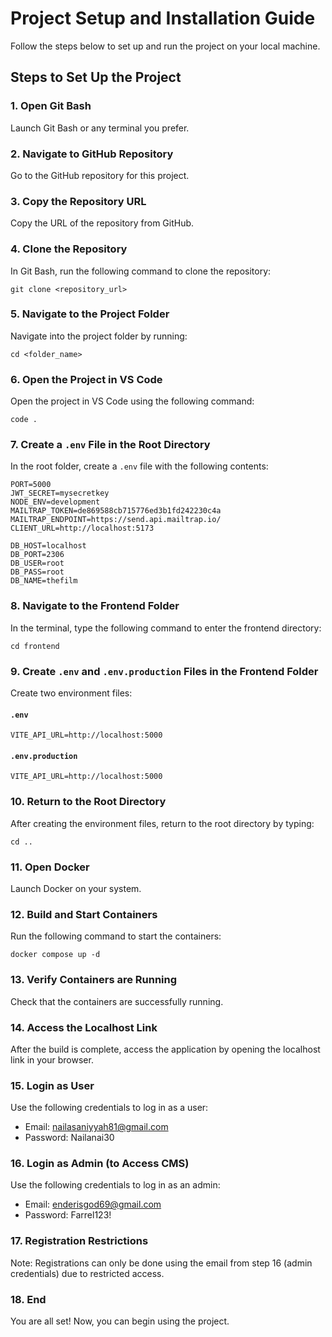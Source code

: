 
# Project Setup and Installation Guide

Follow the steps below to set up and run the project on your local machine.

## Steps to Set Up the Project

### 1. Open Git Bash
Launch Git Bash or any terminal you prefer.

### 2. Navigate to GitHub Repository
Go to the GitHub repository for this project.

### 3. Copy the Repository URL
Copy the URL of the repository from GitHub.

### 4. Clone the Repository
In Git Bash, run the following command to clone the repository:
```
git clone <repository_url>
```

### 5. Navigate to the Project Folder
Navigate into the project folder by running:
```
cd <folder_name>
```

### 6. Open the Project in VS Code
Open the project in VS Code using the following command:
```
code .
```

### 7. Create a `.env` File in the Root Directory
In the root folder, create a `.env` file with the following contents:

```
PORT=5000
JWT_SECRET=mysecretkey
NODE_ENV=development
MAILTRAP_TOKEN=de869588cb715776ed3b1fd242230c4a
MAILTRAP_ENDPOINT=https://send.api.mailtrap.io/
CLIENT_URL=http://localhost:5173

DB_HOST=localhost
DB_PORT=2306
DB_USER=root
DB_PASS=root
DB_NAME=thefilm
```

### 8. Navigate to the Frontend Folder
In the terminal, type the following command to enter the frontend directory:
```
cd frontend
```

### 9. Create `.env` and `.env.production` Files in the Frontend Folder
Create two environment files:

#### `.env`
```
VITE_API_URL=http://localhost:5000
```

#### `.env.production`
```
VITE_API_URL=http://localhost:5000
```

### 10. Return to the Root Directory
After creating the environment files, return to the root directory by typing:
```
cd ..
```

### 11. Open Docker
Launch Docker on your system.

### 12. Build and Start Containers
Run the following command to start the containers:
```
docker compose up -d
```

### 13. Verify Containers are Running
Check that the containers are successfully running.

### 14. Access the Localhost Link
After the build is complete, access the application by opening the localhost link in your browser.

### 15. Login as User
Use the following credentials to log in as a user:
- Email: nailasaniyyah81@gmail.com
- Password: Nailanai30

### 16. Login as Admin (to Access CMS)
Use the following credentials to log in as an admin:
- Email: enderisgod69@gmail.com
- Password: Farrel123!

### 17. Registration Restrictions
Note: Registrations can only be done using the email from step 16 (admin credentials) due to restricted access.

### 18. End
You are all set! Now, you can begin using the project.
